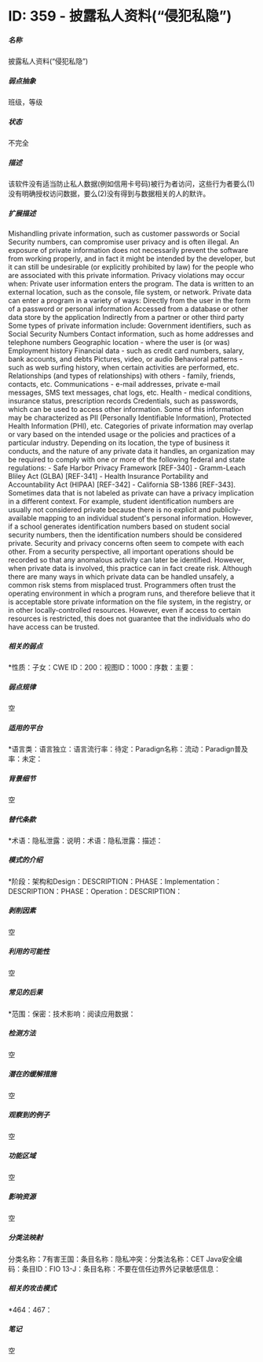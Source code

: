# ID: 359 - 披露私人资料(“侵犯私隐”)
<h5>名称</h5>披露私人资料(“侵犯私隐”)
<h5>弱点抽象</h5>班级，等级
<h5>状态</h5>不完全
<h5>描述</h5>该软件没有适当防止私人数据(例如信用卡号码)被行为者访问，这些行为者要么(1)没有明确授权访问数据，要么(2)没有得到与数据相关的人的默许。
<h5>扩展描述</h5>Mishandling private information, such as customer passwords or Social Security numbers, can compromise user privacy and is often illegal. An exposure of private information does not necessarily prevent the software from working properly, and in fact it might be intended by the developer, but it can still be undesirable (or explicitly prohibited by law) for the people who are associated with this private information. Privacy violations may occur when: Private user information enters the program. The data is written to an external location, such as the console, file system, or network. Private data can enter a program in a variety of ways: Directly from the user in the form of a password or personal information Accessed from a database or other data store by the application Indirectly from a partner or other third party Some types of private information include: Government identifiers, such as Social Security Numbers Contact information, such as home addresses and telephone numbers Geographic location - where the user is (or was) Employment history Financial data - such as credit card numbers, salary, bank accounts, and debts Pictures, video, or audio Behavioral patterns - such as web surfing history, when certain activities are performed, etc. Relationships (and types of relationships) with others - family, friends, contacts, etc. Communications - e-mail addresses, private e-mail messages, SMS text messages, chat logs, etc. Health - medical conditions, insurance status, prescription records Credentials, such as passwords, which can be used to access other information. Some of this information may be characterized as PII (Personally Identifiable Information), Protected Health Information (PHI), etc. Categories of private information may overlap or vary based on the intended usage or the policies and practices of a particular industry. Depending on its location, the type of business it conducts, and the nature of any private data it handles, an organization may be required to comply with one or more of the following federal and state regulations: - Safe Harbor Privacy Framework [REF-340] - Gramm-Leach Bliley Act (GLBA) [REF-341] - Health Insurance Portability and Accountability Act (HIPAA) [REF-342] - California SB-1386 [REF-343]. Sometimes data that is not labeled as private can have a privacy implication in a different context. For example, student identification numbers are usually not considered private because there is no explicit and publicly-available mapping to an individual student's personal information. However, if a school generates identification numbers based on student social security numbers, then the identification numbers should be considered private. Security and privacy concerns often seem to compete with each other. From a security perspective, all important operations should be recorded so that any anomalous activity can later be identified. However, when private data is involved, this practice can in fact create risk. Although there are many ways in which private data can be handled unsafely, a common risk stems from misplaced trust. Programmers often trust the operating environment in which a program runs, and therefore believe that it is acceptable store private information on the file system, in the registry, or in other locally-controlled resources. However, even if access to certain resources is restricted, this does not guarantee that the individuals who do have access can be trusted.
<h5>相关的弱点</h5>*性质：子女：CWE ID：200：视图ID：1000：序数：主要：
<h5>弱点规律</h5>空
<h5>适用的平台</h5>*语言类：语言独立：语言流行率：待定：Paradign名称：流动：Paradign普及率：未定：
<h5>背景细节</h5>空
<h5>替代条款</h5>*术语：隐私泄露：说明：术语：隐私泄露：描述：
<h5>模式的介绍</h5>*阶段：架构和Design：DESCRIPTION：PHASE：Implementation：DESCRIPTION：PHASE：Operation：DESCRIPTION：
<h5>剥削因素</h5>空
<h5>利用的可能性</h5>空
<h5>常见的后果</h5>*范围：保密：技术影响：阅读应用数据：
<h5>检测方法</h5>空
<h5>潜在的缓解措施</h5>空
<h5>观察到的例子</h5>空
<h5>功能区域</h5>空
<h5>影响资源</h5>空
<h5>分类法映射</h5>分类名称：7有害王国：条目名称：隐私冲突：分类法名称：CET Java安全编码：条目ID：FIO 13-J：条目名称：不要在信任边界外记录敏感信息：
<h5>相关的攻击模式</h5>*464：467：
<h5>笔记</h5>空

